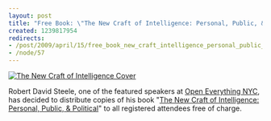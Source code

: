 ```yaml
--- 
layout: post
title: "Free Book: \"The New Craft of Intelligence: Personal, Public, & Politcal\""
created: 1239817954
redirects:
- /post/2009/april/15/free_book_new_craft_intelligence_personal_public_politcal
- /node/57
---
```

<a href="http://www.flickr.com/photos/johndbritton/3444576735/"><img src="http://farm4.static.flickr.com/3645/3444576735_a415918ea8.jpg" alt="The New Craft of Intelligence Cover" /></a>

Robert David Steele, one of the featured speakers at <a href="http://nyc.openeverything.us">Open Everything NYC</a>, has decided to distribute copies of his book "<a href="https://www.amazon.com/dp/0971566119?tag=wwwjohndbritt-20&camp=0&creative=0&linkCode=as4&creativeASIN=0971566119&adid=1TNWBS80M5JBNB46S8NN&">The New Craft of Intelligence: Personal, Public, & Political</a>" to all registered attendees free of charge.
